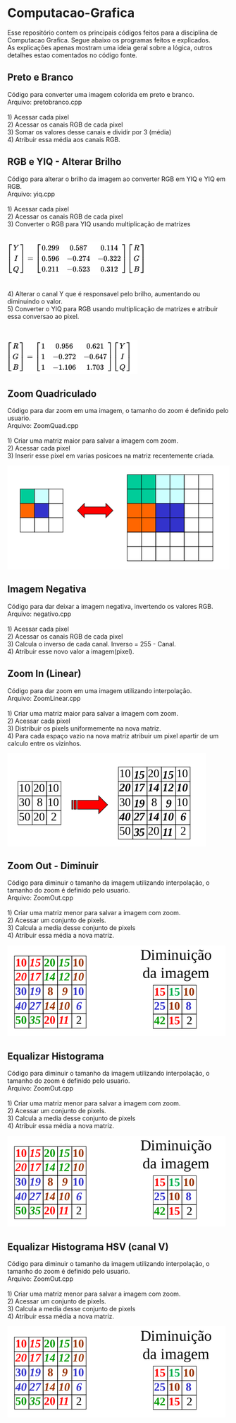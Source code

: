 # Computacao-Grafica

Esse repositório contem os principais códigos feitos para a disciplina de Computacao Grafica. Segue abaixo os programas feitos e explicados.
<br /> As explicações apenas mostram uma ideia geral sobre a lógica, outros detalhes estao comentados no código fonte.

<h2> Preto e Branco </h2>
Código para converter uma imagem colorida em preto e branco.
<br />Arquivo: pretobranco.cpp


<br />
<br />1) Acessar cada pixel
<br />2) Acessar os canais RGB de cada pixel
<br />3) Somar os valores desse canais e dividir por 3 (média)
<br />4) Atribuir essa média aos canais RGB.

<h2> RGB e YIQ - Alterar Brilho</h2>
Código para alterar o brilho da imagem ao converter RGB em YIQ e YIQ em RGB.
<br />Arquivo: yiq.cpp
<br />
<br />1) Acessar cada pixel
<br />2) Acessar os canais RGB de cada pixel
<br />3) Converter o RGB para YIQ usando multiplicação de matrizes <br />

<br />
	
![Alt text](/images/rgbyiq.png?raw=true "Modelo")
<br />

<br />4) Alterar o canal Y que é responsavel pelo brilho, aumentando ou diminuindo o valor.
<br />5) Converter o YIQ para RGB usando multiplicação de matrizes e atribuir essa conversao ao pixel. <br />

<br />
	
![Alt text](/images/yiqrgb.png?raw=true "Modelo")
<br />

<h2> Zoom Quadriculado </h2>
Código para dar zoom em uma imagem, o tamanho do zoom é definido pelo usuario.
<br />Arquivo: ZoomQuad.cpp
<br />
<br />1) Criar uma matriz maior para salvar a imagem com zoom.
<br />2) Acessar cada pixel
<br />3) Inserir esse pixel em varias posicoes na matriz recentemente criada.
<br />
	
![Alt text](/images/zoomQuad.png?raw=true "Modelo")
<br />

<h2> Imagem Negativa </h2>
Código para dar deixar a imagem negativa, invertendo os valores RGB.
<br />Arquivo: negativo.cpp
<br />
<br />1) Acessar cada pixel
<br />2) Acessar os canais RGB de cada pixel
<br />3) Calcula o inverso de cada canal. Inverso = 255 - Canal.
<br />4) Atribuir esse novo valor a imagem(pixel).

<h2> Zoom In (Linear) </h2>
Código para dar zoom em uma imagem utilizando interpolação.
<br />Arquivo: ZoomLinear.cpp
<br />
<br />1) Criar uma matriz maior para salvar a imagem com zoom.
<br />2) Acessar cada pixel
<br />3) Distribuir os pixels uniformemente na nova matriz.
<br />4) Para cada espaço vazio na nova matriz atribuir um pixel apartir de um calculo entre os vizinhos.
<br />
	
![Alt text](/images/zoomIn.png?raw=true "Modelo")
<br />

<h2> Zoom Out - Diminuir</h2>
Código para diminuir o tamanho da imagem utilizando interpolação, o tamanho do zoom é definido pelo usuario.
<br />Arquivo: ZoomOut.cpp
<br />
<br />1) Criar uma matriz menor para salvar a imagem com zoom.
<br />2) Acessar um conjunto de pixels.
<br />3) Calcula a media desse conjunto de pixels
<br />4) Atribuir essa média a nova matriz.
<br />
	
![Alt text](/images/zoomOu.png?raw=true "Modelo")
<br />

<h2> Equalizar Histograma</h2>
Código para diminuir o tamanho da imagem utilizando interpolação, o tamanho do zoom é definido pelo usuario.
<br />Arquivo: ZoomOut.cpp
<br />
<br />1) Criar uma matriz menor para salvar a imagem com zoom.
<br />2) Acessar um conjunto de pixels.
<br />3) Calcula a media desse conjunto de pixels
<br />4) Atribuir essa média a nova matriz.
<br />
	
![Alt text](/images/zoomOu.png?raw=true "Modelo")
<br />

<h2> Equalizar Histograma HSV (canal V)</h2>
Código para diminuir o tamanho da imagem utilizando interpolação, o tamanho do zoom é definido pelo usuario.
<br />Arquivo: ZoomOut.cpp
<br />
<br />1) Criar uma matriz menor para salvar a imagem com zoom.
<br />2) Acessar um conjunto de pixels.
<br />3) Calcula a media desse conjunto de pixels
<br />4) Atribuir essa média a nova matriz.
<br />
	
![Alt text](/images/zoomOu.png?raw=true "Modelo")
<br />





